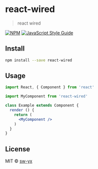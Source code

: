 # react-wired

> react wired

[![NPM](https://img.shields.io/npm/v/react-wired.svg)](https://www.npmjs.com/package/react-wired) [![JavaScript Style Guide](https://img.shields.io/badge/code_style-standard-brightgreen.svg)](https://standardjs.com)

## Install

```bash
npm install --save react-wired
```

## Usage

```jsx
import React, { Component } from 'react'

import MyComponent from 'react-wired'

class Example extends Component {
  render () {
    return (
      <MyComponent />
    )
  }
}
```

## License

MIT © [sw-yx](https://github.com/sw-yx)
